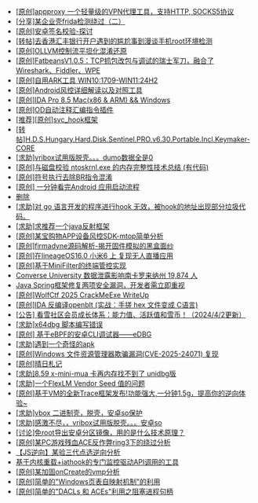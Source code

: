+ [[原创]appproxy 一个轻量级的VPN代理工具，支持HTTP, SOCKS5协议](https://bbs.kanxue.com/thread-282002.htm)
+ [[分享]某企业壳frida检测绕过（二）](https://bbs.kanxue.com/thread-285964.htm)
+ [[原创]安卓签名校验-探讨](https://bbs.kanxue.com/thread-285647.htm)
+ [[转帖]去香港汇丰银行开户遇到的尴尬事到漫谈手机root环境检测](https://bbs.kanxue.com/thread-285754.htm)
+ [[原创]OLLVM控制流平坦化混淆还原](https://bbs.kanxue.com/thread-286151.htm)
+ [[原创]FatbeansV1.0.5：TCP抓包改包与调试的瑞士军刀，融合了Wireshark、Fiddler、WPE](https://bbs.kanxue.com/thread-284571.htm)
+ [[原创]自用ARK工具 WIN10:1709-WIN11:24H2](https://bbs.kanxue.com/thread-286026.htm)
+ [[原创]Android风控详细解读以及对照工具](https://bbs.kanxue.com/thread-286120.htm)
+ [[原创]IDA Pro 8.5 Mac(x86 & ARM) && Windows](https://bbs.kanxue.com/thread-286126.htm)
+ [[原创]OD自动注释汇编指令插件](https://bbs.kanxue.com/thread-284557.htm)
+ [[推荐][原创]svc_hook框架](https://bbs.kanxue.com/thread-284713.htm)
+ [[转帖]H.D.S.Hungary.Hard.Disk.Sentinel.PRO.v6.30.Portable.Incl.Keymaker-CORE](https://bbs.kanxue.com/thread-286153.htm)
+ [[求助]vribox试用版脱壳。。。dumo数据全是0](https://bbs.kanxue.com/thread-286154.htm)
+ [[原创]与磁盘校验 ntoskrnl.exe 的内存完整性技术总结 (有代码)](https://bbs.kanxue.com/thread-286152.htm)
+ [[原创]符号执行去除BR指令混淆](https://bbs.kanxue.com/thread-280737.htm)
+ [[原创] 一分钟看完Android 应用启动流程](https://bbs.kanxue.com/thread-284686.htm)
+ [删除](https://bbs.kanxue.com/thread-286146.htm)
+ [[求助]对 go 语言开发的程序进行hook 无效，被hook的地址出现部分垃圾代码。](https://bbs.kanxue.com/thread-286096.htm)
+ [[求助]求推荐一个java反射框架](https://bbs.kanxue.com/thread-286107.htm)
+ [[原创]某宝购物APP设备风控SDK-mtop简单分析](https://bbs.kanxue.com/thread-284241.htm)
+ [[原创]firmadyne源码解析-揭开固件模拟的黑盒面纱](https://bbs.kanxue.com/thread-286135.htm)
+ [[原创]在lineageOS16.0 小米6 上 复现无人直播应用](https://bbs.kanxue.com/thread-270014.htm)
+ [[原创]基于MiniFilter的终端管控实现](https://bbs.kanxue.com/thread-285447.htm)
+ [Converse University 数据泄露影响南卡罗来纳州 19,874 人](https://bbs.kanxue.com/thread-286156.htm)
+ [Java Spring框架修复两项安全漏洞，开发者需立即重视](https://bbs.kanxue.com/thread-286155.htm)
+ [[原创]WolfCtf 2025 CrackMeExe WriteUp](https://bbs.kanxue.com/thread-286157.htm)
+ [[原创]IDA 反编译openblt (实战：手搓 hex 文件变成 C语言)](https://bbs.kanxue.com/thread-285731.htm)
+ [[公告] 看雪社区会员成长体系：能力值、活跃值和雪币！（2024/4/2更新）](https://bbs.kanxue.com/thread-260144.htm)
+ [[求助]x64dbg 脚本编写错误](https://bbs.kanxue.com/thread-286158.htm)
+ [[原创] 基于eBPF的安卓CLI调试器——eDBG](https://bbs.kanxue.com/thread-286127.htm)
+ [[求助]遇到一个奇怪的apk](https://bbs.kanxue.com/thread-286161.htm)
+ [[原创]Windows 文件资源管理器欺骗漏洞(CVE-2025-24071) 复现](https://bbs.kanxue.com/thread-286160.htm)
+ [[原创]晴日札记](https://bbs.kanxue.com/thread-286159.htm)
+ [[求助]8.59 x-mini-mua  卡再内存找不到了  unidbg版](https://bbs.kanxue.com/thread-285515.htm)
+ [[求助]一个FlexLM Vendor Seed 值的问题](https://bbs.kanxue.com/thread-286148.htm)
+ [[原创]基于VM的全新Trace框架发布!功能强大,一分钟1.5g，提高你的逆向体验~](https://bbs.kanxue.com/thread-285471.htm)
+ [[求助]vbox 二进制壳，脱壳，安卓so保护](https://bbs.kanxue.com/thread-286162.htm)
+ [[求助]感激不尽，，vribox试用版脱壳。。。安卓so](https://bbs.kanxue.com/thread-286154.htm)
+ [[讨论]免root导出安卓分区镜像，用的是什么技术原理？](https://bbs.kanxue.com/thread-282673.htm)
+ [[原创]某PC游戏残血ACE反作弊ring3下的绕过分析](https://bbs.kanxue.com/thread-284667.htm)
+ [【JS逆向】某验三代点选逆向分析](https://bbs.kanxue.com/thread-286163.htm)
+ [基于内核重载+iathook的专门监控驱动API调用的工具](https://bbs.kanxue.com/thread-280452.htm)
+ [[原创]某加固onCreate的vmp分析](https://bbs.kanxue.com/thread-286006.htm)
+ [[原创]简单的"Windows页表自映射机制"的利用](https://bbs.kanxue.com/thread-285332.htm)
+ [[原创]简单的"DACLs 和 ACEs"利用之阻塞进程句柄](https://bbs.kanxue.com/thread-285347.htm)
